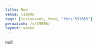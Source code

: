 ```yaml
---
title: Neo
venue: v19096
tags: [restaurant, food, "fhrs:591663"]
permalink: /v/19096/
layout: venue
---
```

null